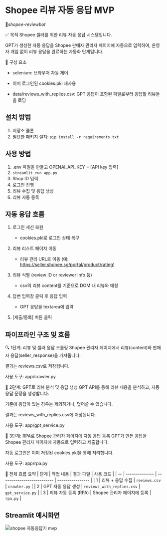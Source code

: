 # Shopee 리뷰 자동 응답 MVP
🤖*shopee-reviewbot*

✅ 목적
Shopee 셀러를 위한 리뷰 자동 응답 시스템입니다.

GPT가 생성한 자동 응답을 Shopee 판매자 관리자 페이지에 자동으로 입력하여, 운영자 개입 없이 리뷰 응답을 완료하는 자동화 단계입니다.


🧩 구성 요소
 - selenium: 브라우저 자동 제어

 - 이미 로그인된 cookies.pkl 재사용

 - data/reviews_with_replies.csv: GPT 응답이 포함된 파일로부터 응답할 리뷰들을 로딩


## 설치 방법
1. 저장소 클론
2. 필요한 패키지 설치: `pip install -r requirements.txt`

## 사용 방법
1. .env 파일을 만들고 OPENAI_API_KEY = [API key 입력]
2. `streamlit run app.py`
3. Shop ID 입력
4. 로그인 진행
5. 리뷰 수집 및 응답 생성
6. 리뷰 자동 등록


## 자동 응답 흐름
1. 로그인 세션 복원
   - cookies.pkl로 로그인 상태 복구

4. 리뷰 리스트 페이지 이동
   - 리뷰 관리 URL로 이동 (예: https://seller.shopee.sg/portal/product/rating)

3. 리뷰 식별 (review ID or reviewer info 등)
   - csv의 리뷰 content를 기준으로 DOM 내 리뷰와 매칭

5. 답변 입력창 클릭 후 응답 입력
   - GPT 응답을 textarea에 입력

5. [제출/등록] 버튼 클릭


## 파이프라인 구조 및 흐름

🔍 1단계: 리뷰 및 셀러 응답 크롤링
Shopee 관리자 페이지에서 리뷰(content)와 판매자 응답(seller_response)을 가져옵니다.

결과는 reviews.csv로 저장됩니다.

사용 도구: app/crawler.py



🧠 2단계: GPT로 리뷰 분석 및 응답 생성
GPT API를 통해 리뷰 내용을 분석하고, 자동 응답 문장을 생성합니다.

기존에 응답이 있는 경우는 제외하거나, 덮어쓸 수 있습니다.

결과는 reviews_with_replies.csv에 저장됩니다.

사용 도구: app/gpt_service.py



🤖 3단계: RPA로 Shopee 관리자 페이지에 자동 응답 등록
GPT가 만든 응답을 Shopee 관리자 페이지에 자동으로 입력하고 제출합니다.

자동 로그인은 이미 저장된 cookies.pkl을 통해 처리합니다.

사용 도구: app/rpa.py





🔁 전체 흐름 요약
| 단계 | 작업 내용          | 결과 파일                      | 사용 코드            |
| -- | -------------- | -------------------------- | ---------------- |
| 1  | 리뷰 + 응답 수집     | `reviews.csv`              | `crawler.py`     |
| 2  | GPT 자동 응답 생성   | `reviews_with_replies.csv` | `gpt_service.py` |
| 3  | 리뷰 자동 등록 (RPA) | Shopee 관리자 페이지에 등록         | `rpa.py`         |




## Streamlit 예시화면
![shopee 자동응답기 mvp](https://github.com/user-attachments/assets/1b297702-e0b9-4839-9f92-96a8385b113c)


